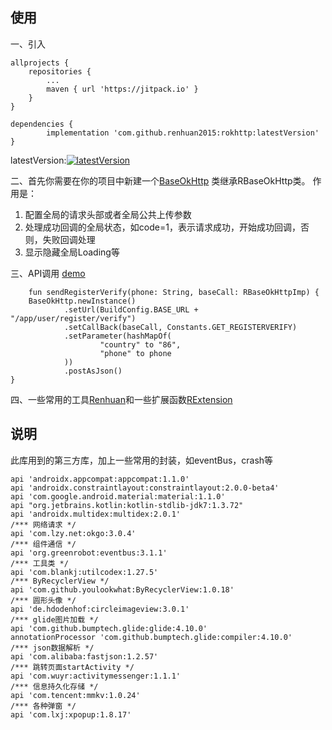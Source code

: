 
## 使用

一、引入

	allprojects {
		repositories {
			...
			maven { url 'https://jitpack.io' }
		}
	}
  
	dependencies {
	        implementation 'com.github.renhuan2015:rokhttp:latestVersion'
	}
	
 latestVersion:[![latestVersion](https://jitpack.io/v/zhpanvip/BannerViewPager.svg)](https://jitpack.io/#zhpanvip/BannerViewPager)
 
二、首先你需要在你的项目中新建一个[BaseOkHttp](https://github.com/renhuan2015/MyOkHttp/blob/master/app/src/main/java/com/example/administrator/myokhttp/config/BaseOkHttp.kt)
类继承RBaseOkHttp类。
作用是：
1. 配置全局的请求头部或者全局公共上传参数
2. 处理成功回调的全局状态，如code=1，表示请求成功，开始成功回调，否则，失败回调处理
3. 显示隐藏全局Loading等

三、API调用 [demo](https://github.com/renhuan2015/MyOkHttp/blob/master/app/src/main/java/com/example/administrator/myokhttp/config/Api.kt)

      
        fun sendRegisterVerify(phone: String, baseCall: RBaseOkHttpImp) {
        BaseOkHttp.newInstance()
                .setUrl(BuildConfig.BASE_URL + "/app/user/register/verify")
                .setCallBack(baseCall, Constants.GET_REGISTERVERIFY)
                .setParameter(hashMapOf(
                        "country" to "86",
                        "phone" to phone
                ))
                .postAsJson()
    }
      
 四、一些常用的工具[Renhuan](https://github.com/renhuan2015/MyOkHttp/blob/master/okhttplib/src/main/java/com/example/okhttplib/utils/Renhuan.kt)和一些扩展函数[RExtension](https://github.com/renhuan2015/MyOkHttp/blob/master/okhttplib/src/main/java/com/example/okhttplib/utils/RExtension.kt)
 
 ## 说明
 
 此库用到的第三方库，加上一些常用的封装，如eventBus，crash等
 
    api 'androidx.appcompat:appcompat:1.1.0'
    api 'androidx.constraintlayout:constraintlayout:2.0.0-beta4'
    api 'com.google.android.material:material:1.1.0'
    api "org.jetbrains.kotlin:kotlin-stdlib-jdk7:1.3.72"
    api 'androidx.multidex:multidex:2.0.1'
    /*** 网络请求 */
    api 'com.lzy.net:okgo:3.0.4'
    /*** 组件通信 */
    api 'org.greenrobot:eventbus:3.1.1'
    /*** 工具类 */
    api 'com.blankj:utilcodex:1.27.5'
    /*** ByRecyclerView */
    api 'com.github.youlookwhat:ByRecyclerView:1.0.18'
    /*** 圆形头像 */
    api 'de.hdodenhof:circleimageview:3.0.1'
    /*** glide图片加载 */
    api 'com.github.bumptech.glide:glide:4.10.0'
    annotationProcessor 'com.github.bumptech.glide:compiler:4.10.0'
    /*** json数据解析 */
    api 'com.alibaba:fastjson:1.2.57'
    /*** 跳转页面startActivity */
    api 'com.wuyr:activitymessenger:1.1.1'
    /*** 信息持久化存储 */
    api 'com.tencent:mmkv:1.0.24'
    /*** 各种弹窗 */
    api 'com.lxj:xpopup:1.8.17'
